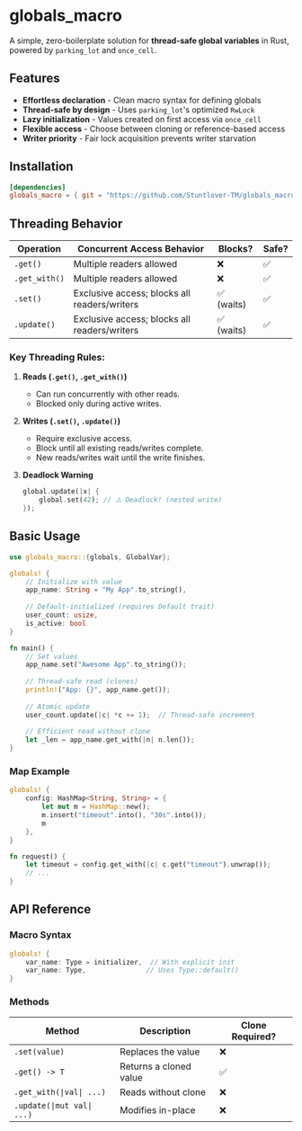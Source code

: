 # globals_macro

A simple, zero-boilerplate solution for **thread-safe global variables** in Rust, powered by `parking_lot` and `once_cell`.

## Features

- **Effortless declaration** - Clean macro syntax for defining globals
- **Thread-safe by design** - Uses `parking_lot`'s optimized `RwLock`
- **Lazy initialization** - Values created on first access via `once_cell`
- **Flexible access** - Choose between cloning or reference-based access
- **Writer priority** - Fair lock acquisition prevents writer starvation

## Installation

```toml
[dependencies]
globals_macro = { git = "https://github.com/Stuntlover-TM/globals_macro" }
```

## Threading Behavior

| Operation  | Concurrent Access Behavior              | Blocks? | Safe? |
|------------|----------------------------------------|---------|-------|
| `.get()`   | Multiple readers allowed                | ❌      | ✅    |
| `.get_with()` | Multiple readers allowed            | ❌      | ✅    |
| `.set()`   | Exclusive access; blocks all readers/writers | ✅ (waits) | ✅    |
| `.update()` | Exclusive access; blocks all readers/writers | ✅ (waits) | ✅    |

### Key Threading Rules:
1. **Reads (`.get()`, `.get_with()`)**  
   - Can run concurrently with other reads.  
   - Blocked only during active writes.

2. **Writes (`.set()`, `.update()`)**  
   - Require exclusive access.  
   - Block until all existing reads/writes complete.  
   - New reads/writes wait until the write finishes.

3. **Deadlock Warning**  
   ```rust
   global.update(|x| {
       global.set(42); // ⚠️ Deadlock! (nested write)
   });
   ```

## Basic Usage

```rust
use globals_macro::{globals, GlobalVar};

globals! {
    // Initialize with value
    app_name: String = "My App".to_string(),
    
    // Default-initialized (requires Default trait)
    user_count: usize,
    is_active: bool
}

fn main() {
    // Set values
    app_name.set("Awesome App".to_string());
    
    // Thread-safe read (clones)
    println!("App: {}", app_name.get());
    
    // Atomic update
    user_count.update(|c| *c += 1);  // Thread-safe increment
    
    // Efficient read without clone
    let _len = app_name.get_with(|n| n.len());
}
```

### Map Example
```rust
globals! {
    config: HashMap<String, String> = {
        let mut m = HashMap::new();
        m.insert("timeout".into(), "30s".into());
        m
    },
}

fn request() {
    let timeout = config.get_with(|c| c.get("timeout").unwrap());
    // ...
}
```

## API Reference

### Macro Syntax
```rust
globals! {
    var_name: Type = initializer,  // With explicit init
    var_name: Type,               // Uses Type::default()
}
```

### Methods
| Method | Description | Clone Required? |
|--------|-------------|-----------------|
| `.set(value)` | Replaces the value | ❌ |
| `.get() -> T` | Returns a cloned value | ✅ |
| `.get_with(\|val\| ...)` | Reads without clone | ❌ |
| `.update(\|mut val\| ...)` | Modifies in-place | ❌ |
